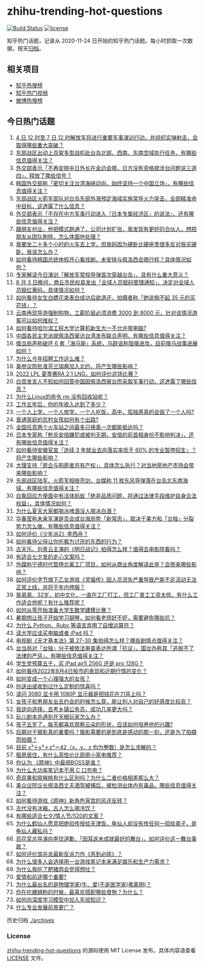 # zhihu-trending-hot-questions

[![Build Status](https://github.com/justjavac/zhihu-trending-hot-questions/workflows/ci/badge.svg?branch=master)](https://github.com/justjavac/zhihu-trending-hot-questions/actions)
[![license](https://img.shields.io/github/license/justjavac/zhihu-trending-hot-questions)](https://github.com/justjavac/zhihu-trending-hot-questions/blob/master/LICENSE)

知乎热门话题，记录从 2020-11-24 日开始的知乎热门话题。每小时抓取一次数据，按天[归档](./archives)。

## 相关项目

- [知乎热搜榜](https://github.com/justjavac/zhihu-trending-top-search)
- [知乎热门视频](https://github.com/justjavac/zhihu-trending-hot-video)
- [微博热搜榜](https://github.com/justjavac/weibo-trending-hot-search)

## 今日热门话题

<!-- BEGIN -->
<!-- 最后更新时间 Fri Aug 05 2022 06:06:26 GMT+0800 (China Standard Time) -->

1. [4 日 12 时至 7 日 12 时解放军将进行重要军事演训行动，并组织实弹射击，会取得哪些重大突破？](https://www.zhihu.com/question/546881626)
1. [东部战区出动上百架多型战机赴台岛北部、西南、东南空域执行任务，有哪些信息值得关注？](https://www.zhihu.com/question/546977665)
1. [外交部表示「不再安排中日外长在金边会晤，日方没有资格就涉台问题说三道四」，释放了哪些信号？](https://www.zhihu.com/question/546954144)
1. [韩国外交部称「密切关注台湾海峡动向，始终坚持一个中国立场」，有哪些信息值得关注？](https://www.zhihu.com/question/546959967)
1. [东部战区火箭军部队对台岛东部外海预定海域实施常导火力突击，全部精准命中目标，这透露了什么信息？](https://www.zhihu.com/question/546943376)
1. [外交部表示「不存在中方军事行动进入『日本专属经济区』的说法」，还有哪些信息值得关注？](https://www.zhihu.com/question/546990178)
1. [跟朋友创业，他把模式跑通了，公司计划扩张，我发现有更好的合伙人，想把朋友从团队剔除，怎么体面地处理？](https://www.zhihu.com/question/544921694)
1. [我要坐二十多个小时的火车去上学，但我妈因为硬卧比硬座贵很多反对我买硬卧，我该怎么办？](https://www.zhihu.com/question/515434712)
1. [如何看待韩国总统休假开心看戏剧，未安排与佩洛西会晤行程？具体情况如何？](https://www.zhihu.com/question/546896807)
1. [专家解读今日演训「解放军常规导弹首次穿越台岛」，具有什么重大意义？](https://www.zhihu.com/question/547000717)
1. [8 月 3 日晚间，商丘市民权县发出「全域人员赋码管理通知」，决定对全域人员赋红黄码，具体情况如何？](https://www.zhihu.com/question/546868060)
1. [如何看待女生白嫖花束表白成功后欲退还，拍摄者称「她说掏不起 35 元的买花钱」？](https://www.zhihu.com/question/546967187)
1. [云南再现导游强制购物，工薪阶层必须消费 3000 到 8000 元，针对该情况游客可以如何维权？](https://www.zhihu.com/question/546621048)
1. [如何看待哈尔滨工程大学计算机新生大一不允许带电脑?](https://www.zhihu.com/question/544962229)
1. [中国各民主党派就佩洛西窜访台湾发布联合声明，有哪些信息值得关注？](https://www.zhihu.com/question/546984385)
1. [俄当局声称破坏 6 套「海马斯」系统，乌辟谣称阻俄进攻，目前俄乌战事进展如何？](https://www.zhihu.com/question/546791860)
1. [为什么今年招聘工作这么难？](https://www.zhihu.com/question/545220863)
1. [美参议院批准芬兰瑞典加入北约，将产生哪些影响？](https://www.zhihu.com/question/546960093)
1. [2022 LPL 夏季赛RA 2:1 LNG，如何评价这场比赛？](https://www.zhihu.com/question/546974417)
1. [白宫发言人不知如何回答中国因佩洛西窜台而采取军事行动，这透露了哪些信息？](https://www.zhihu.com/question/546941335)
1. [为什么Linux的命令 rm 没有回收站呢？](https://www.zhihu.com/question/373651127)
1. [工作五年后，你的年收入达到了多少？](https://www.zhihu.com/question/29216654)
1. [一个人上学，一个人放学，一个人吃饭，高中，孤独感真的会毁了一个人吗?](https://www.zhihu.com/question/546832330)
1. [普通家庭的农村女孩如何有个出路?](https://www.zhihu.com/question/455163659)
1. [全国任意两个火车站之间最多只换乘一次都能抵达吗？](https://www.zhihu.com/question/544527458)
1. [日本专家称「枪杀安倍嫌犯或被判无期，安倍的前首相身份不影响判决」，还有哪些信息值得关注？](https://www.zhihu.com/question/546966478)
1. [如何看待安徽官宣「连续 3 年就业去向落实率低于 60% 的专业暂停招生」？将产生哪些影响？](https://www.zhihu.com/question/546901191)
1. [大理支持「房企与购房者共有产权」，具体怎么执行？对当地房地产市场会带来哪些影响？](https://www.zhihu.com/question/546719259)
1. [东部战区陆军、火箭军相继亮剑，台媒称 11 枚东风导弹落在台岛北东南海域，有哪些信息值得关注？](https://www.zhihu.com/question/546982450)
1. [白象回应方便面中有活体蚂蚁「绝非品质问题，将通过法律手段维护自身合法权益」，具体情况如何？](https://www.zhihu.com/question/546882578)
1. [为什么夏天大家都喝冰啤酒没人喝冰白酒？](https://www.zhihu.com/question/544001453)
1. [华春莹称未来军演是否会成台海局势「新常态」，取决于美方和「台独」分裂势力怎么做，有哪些信息值得关注？](https://www.zhihu.com/question/546958329)
1. [如何评价《少年派2》李西舟？](https://www.zhihu.com/question/545467423)
1. [如何看待父母让你吃极为讨厌的东西的行为？](https://www.zhihu.com/question/284964376)
1. [古天乐、刘青云主演的《明日战记》拍得怎么样？值得去电影院看吗？](https://www.zhihu.com/question/546797355)
1. [有适合七夕发的走心文案吗？](https://www.zhihu.com/question/417117376)
1. [外媒称宁德时代暂停北美工厂项目，如何从商业角度解读此举？会带来哪些影响？](https://www.zhihu.com/question/546799141)
1. [如何评价字节旗下乙女游戏《灵猫传》因人员流失严重导致产能不足活动无法正常上线，并将于年内停服？](https://www.zhihu.com/question/545943937)
1. [我弟弟，32岁，初中文化，一直在工厂打工，但工厂普工工资太低，有什么工作适合他呢？有什么推荐呢？](https://www.zhihu.com/question/516203575)
1. [如何从零开始准备大学生数学建模比赛？](https://www.zhihu.com/question/268052818)
1. [暑期想让孩子开始学习钢琴，如何看老师好不好，需要避免哪些坑？](https://www.zhihu.com/question/475318689)
1. [为什么 Python、Ruby 等语言弃用了自增运算符？](https://www.zhihu.com/question/20913064)
1. [读大学应该买电脑或者 iPad 吗？](https://www.zhihu.com/question/546805284)
1. [电视剧《天才基本法》第 27-30 集拍得怎么样？哪些剧情点值得关注？](https://www.zhihu.com/question/546617180)
1. [台当局对「台独」分子被依法审查表达所谓「抗议」，国台办称其「逃脱不了法律的严惩」，有哪些信息值得关注？](https://www.zhihu.com/question/546957398)
1. [学生党预算五千，买 iPad air5 256G 还是 pro 128G？](https://www.zhihu.com/question/539690828)
1. [如何看待2022年8月4日股市的表现和近期行情的变化？](https://www.zhihu.com/question/546882821)
1. [如何变成一个心理强大的女孩？](https://www.zhihu.com/question/542764581)
1. [你送出或收到过什么定制的惊喜吗？](https://www.zhihu.com/question/546778061)
1. [请问 3080 显卡用 1080P 显示器是把钱花在刀背上吗？](https://www.zhihu.com/question/542568753)
1. [女孩子和男朋友出去约会的时候怎么穿，能让别人对自己的好感度比较高？](https://www.zhihu.com/question/46997659)
1. [我逆向选择，去考乡镇公务员，成功几率更大吗？](https://www.zhihu.com/question/546231555)
1. [玩儿剧本杀遇到开天眼玩家怎么办？](https://www.zhihu.com/question/472930674)
1. [孩子五岁了，每天都喜欢观察云朵的形状，应该如何培养他的兴趣?](https://www.zhihu.com/question/544220906)
1. [后期对于摄影真的重要吗？摄影需要的是到底是感动的那一刻，还是为了拍摄而拍摄？](https://www.zhihu.com/question/360334087)
1. [目前 x³＋y³＋z³＝42（x、y、z 均为整数）是怎么求解的？](https://www.zhihu.com/question/345195246)
1. [租房居住，有什么高性价比厨房小家电推荐？](https://www.zhihu.com/question/539019852)
1. [你认为 《原神》中最弱BOSS是谁？](https://www.zhihu.com/question/520414815)
1. [为什么大功率笔记本不用 C 口充电？](https://www.zhihu.com/question/544453924)
1. [奇异果和猕猴桃有什么区别吗？为什么二者价格相差那么大？](https://www.zhihu.com/question/545045932)
1. [美众议院议长佩洛西丈夫酒驾被捕后，被检测出体内有毒品，哪些信息值得关注？](https://www.zhihu.com/question/546697272)
1. [如何看待游戏《原神》新角色宵宫的风评反转？](https://www.zhihu.com/question/478800689)
1. [古代没有冰箱，古人怎么喝冷饮？](https://www.zhihu.com/question/542081457)
1. [有哪些适合七夕/情人节/520的文案？](https://www.zhihu.com/question/459605320)
1. [为什么鹤仙人愿意把绝招传授给天津饭，龟仙人却没有传任何一招给弟子，是龟仙人藏私吗？](https://www.zhihu.com/question/413483391)
1. [百花奖总导演向李玟道歉，「因耳返未成就最好的舞台」，如何评价这一舞台事故？](https://www.zhihu.com/question/546779566)
1. [如何评价邹兆龙最新反派力作《恶到必除》？](https://www.zhihu.com/question/545462689)
1. [为什么很多人会选择用一台游戏笔记本来满足娱乐和生产力需求？](https://www.zhihu.com/question/546734896)
1. [为什么我吃了肥猪肉会觉得想吐？](https://www.zhihu.com/question/545567122)
1. [爱情和前途哪个重要?](https://www.zhihu.com/question/546815569)
1. [为什么最出名的是物理学家(牛、爱)不是医学家(弗莱明)？](https://www.zhihu.com/question/545885686)
1. [你在吃螺蛳粉的时候，最喜欢搭配哪些食物？为什么？](https://www.zhihu.com/question/539501264)
1. [如何向深度学习模型中加入先验知识？](https://www.zhihu.com/question/279012198)
1. [什么专业发展前景更广？](https://www.zhihu.com/question/546913006)

<!-- END -->

历史归档 [./archives](./archives)

### License

[zhihu-trending-hot-questions](https://github.com/justjavac/zhihu-trending-hot-questions)
的源码使用 MIT License 发布。具体内容请查看 [LICENSE](./LICENSE) 文件。
